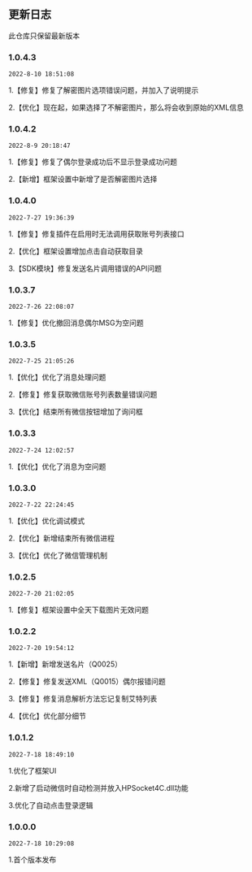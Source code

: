 ## 更新日志

此仓库只保留最新版本

### 1.0.4.3

`2022-8-10 18:51:08`

1.【修复】修复了解密图片选项错误问题，并加入了说明提示

2.【优化】现在起，如果选择了不解密图片，那么将会收到原始的XML信息

### 1.0.4.2

`2022-8-9 20:18:47`

1.【修复】修复了偶尔登录成功后不显示登录成功问题

2.【新增】框架设置中新增了是否解密图片选择

### 1.0.4.0

`2022-7-27 19:36:39`

1.【修复】修复插件在启用时无法调用获取账号列表接口

2.【优化】框架设置增加点击自动获取目录

3.【SDK模块】修复发送名片调用错误的API问题

### 1.0.3.7

`2022-7-26 22:08:07`

1.【修复】优化撤回消息偶尔MSG为空问题

### 1.0.3.5

`2022-7-25 21:05:26`


1.【优化】优化了消息处理问题

2.【修复】修复获取微信账号列表数量错误问题

3.【优化】结束所有微信按钮增加了询问框

### 1.0.3.3

`2022-7-24 12:02:57`


1.【优化】优化了消息为空问题

### 1.0.3.0

`2022-7-22 22:24:45`


1.【优化】优化调试模式

2.【优化】新增结束所有微信进程

3.【优化】优化了微信管理机制

### 1.0.2.5

`2022-7-20 21:02:05`


1.【修复】框架设置中全天下载图片无效问题

### 1.0.2.2

`2022-7-20 19:54:12`

1.【新增】新增发送名片（Q0025）

2.【修复】修复发送XML（Q0015）偶尔报错问题

3.【修复】修复消息解析方法忘记复制艾特列表

4.【优化】优化部分细节

### 1.0.1.2

`2022-7-18 18:49:10`

1.优化了框架UI

2.新增了启动微信时自动检测并放入HPSocket4C.dll功能

3.优化了自动点击登录逻辑

### 1.0.0.0

`2022-7-18 10:29:08`

1.首个版本发布
